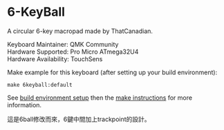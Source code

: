 6-KeyBall
======

A circular 6-key macropad made by ThatCanadian.

Keyboard Maintainer: QMK Community  
Hardware Supported: Pro Micro ATmega32U4  
Hardware Availability: TouchSens

Make example for this keyboard (after setting up your build environment):

    make 6keyball:default

See [build environment setup](https://docs.qmk.fm/#/getting_started_build_tools) then the [make instructions](https://docs.qmk.fm/#/getting_started_make_guide) for more information.

這是6ball修改而來，6鍵中間加上trackpoint的設計。
